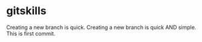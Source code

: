 # gitskills
Creating a new branch is quick.
Creating a new branch is quick AND simple.
This is first commit.

